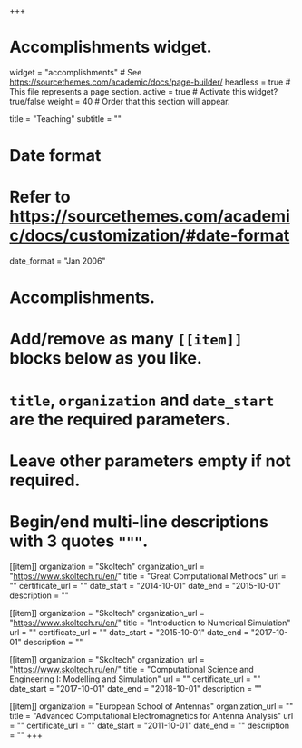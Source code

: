 +++
# Accomplishments widget.
widget = "accomplishments"  # See https://sourcethemes.com/academic/docs/page-builder/
headless = true  # This file represents a page section.
active = true  # Activate this widget? true/false
weight = 40  # Order that this section will appear.

title = "Teaching"
subtitle = ""

# Date format
#   Refer to https://sourcethemes.com/academic/docs/customization/#date-format
date_format = "Jan 2006"

# Accomplishments.
#   Add/remove as many `[[item]]` blocks below as you like.
#   `title`, `organization` and `date_start` are the required parameters.
#   Leave other parameters empty if not required.
#   Begin/end multi-line descriptions with 3 quotes `"""`.

[[item]]
  organization = "Skoltech"
  organization_url = "https://www.skoltech.ru/en/"
  title = "Great Computational Methods"
  url = ""
  certificate_url = ""
  date_start = "2014-10-01"
  date_end = "2015-10-01"
  description = ""

[[item]]
  organization = "Skoltech"
  organization_url = "https://www.skoltech.ru/en/"
  title = "Introduction to Numerical Simulation"
  url = ""
  certificate_url = ""
  date_start = "2015-10-01"
  date_end = "2017-10-01"
  description = ""

[[item]]
  organization = "Skoltech"
  organization_url = "https://www.skoltech.ru/en/"
  title = "Computational Science and Engineering I: Modelling and Simulation"
  url = ""
  certificate_url = ""
  date_start = "2017-10-01"
  date_end = "2018-10-01"
  description = ""

[[item]]
  organization = "European School of Antennas"
  organization_url = ""
  title = "Advanced Computational Electromagnetics for Antenna Analysis"
  url = ""
  certificate_url = ""
  date_start = "2011-10-01"
  date_end = ""
  description = ""
+++
